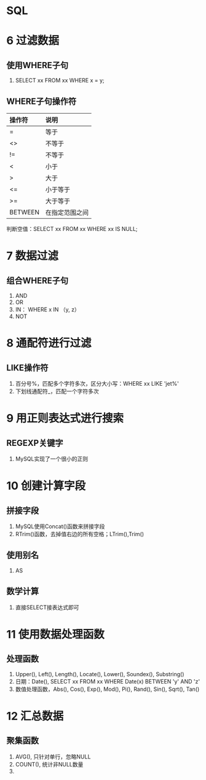# SQL
# 6 过滤数据
## 使用WHERE子句
1. SELECT xx FROM xx WHERE x = y;
## WHERE子句操作符
| 操作符     | 说明     |
| :--- | :-------- |
| =  | 等于 |
| <> |不等于|
| != |不等于|
| <  |小于|
| >  |大于|
| <= |小于等于|
| >= |大于等于|
|BETWEEN|在指定范围之间|

判断空值：SELECT xx FROM xx WHERE xx IS NULL;

# 7 数据过滤
## 组合WHERE子句
1. AND
2. OR
3. IN： WHERE x IN （y, z）
4. NOT

# 8 通配符进行过滤
## LIKE操作符
1. 百分号%，匹配多个字符多次，区分大小写：WHERE xx LIKE 'jet%'
2. 下划线通配符_，匹配一个字符多次

# 9 用正则表达式进行搜索
## REGEXP关键字
1. MySQL实现了一个很小的正则

# 10 创建计算字段
## 拼接字段
1. MySQL使用Concat()函数来拼接字段
2. RTrim()函数，去掉值右边的所有空格；LTrim(),Trim()
## 使用别名
1. AS
## 数学计算
1. 直接SELECT接表达式即可

# 11 使用数据处理函数
## 处理函数
1. Upper(), Left(), Length(), Locate(), Lower(), Soundex(), Substring()
2. 日期：Date(), SELECT xx FROM xx WHERE Date(x) BETWEEN 'y' AND 'z'
3. 数值处理函数，Abs(), Cos(), Exp(), Mod(), Pi(), Rand(), Sin(), Sqrt(), Tan()

# 12 汇总数据
## 聚集函数
1. AVG(), 只针对单行，忽略NULL
2. COUNT(), 统计非NULL数量
3. 

